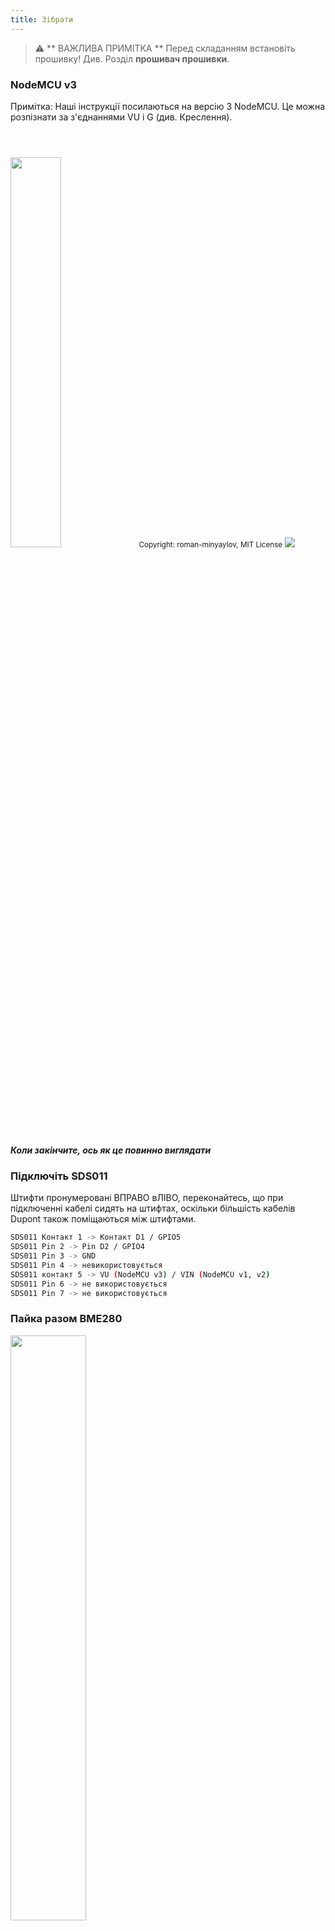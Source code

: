 ```yaml
---
title: Зібрати
---
```


> ⚠️ ** ВАЖЛИВА ПРИМІТКА **
Перед складанням встановіть прошивку!
Див. Розділ __прошивач прошивки__.

### NodeMCU v3
Примітка: Наші інструкції посилаються на версію 3 NodeMCU. Це можна розпізнати за з'єднаннями VU і G (див. Креслення).

<img src="../docs/airrohr/airrohr-wiring-sds011-bme280.jpg" style="width:40%; margin-top: 3em"/>
<small>Copyright: roman-minyaylov, MIT License</small>


<img src="../docs/airrohr/nodemcu-v3-bme280.jpeg" style="margin-top: 1em"/>

##### Коли закінчите, ось як це повинно виглядати


### Підключіть SDS011
Штифти пронумеровані ВПРАВО вЛІВО, переконайтесь, що при підключенні кабелі сидять на штифтах, оскільки більшість кабелів Dupont також поміщаються між штифтами.
```bash
SDS011 Контакт 1 -> Контакт D1 / GPIO5
SDS011 Pin 2 -> Pin D2 / GPIO4
SDS011 Pin 3 -> GND
SDS011 Pin 4 -> невикористовується
SDS011 контакт 5 -> VU (NodeMCU v3) / VIN (NodeMCU v1, v2)
SDS011 Pin 6 -> не використовується
SDS011 Pin 7 -> не використовується
```

### Пайка разом BME280
<img src="../docs/airrohr/solder-a-bme-280.jpeg" style="width:49%; padding-right: 0.5em" class="items-center"/>
<img src="../docs/airrohr/solder-bme-280.jpeg" style="width:49%;">

З'єднайте роз'єм штифта з платою BME280. Припаяйте його з тильної сторони. Зазори між штифтами дуже малі, тому будьте терплячі та обережні.

Фокус полягає в тому, щоб прикріпити наконечник паяльника до штиря, трохи підігріти його, а потім злегка нанести припій.


### Підключіть BME280
Шпильки пронумеровані від ВЛІВО вправо.
```bash
VIN -> Pin 3V3 (3.3V)
GND->  GND/G
SDA -> PIN D3
SCL -> Pin D4
```

### Зв’яжіть все разом

##### Зв’яжіть NodeMCU та SDS011 разом
<img src="../docs/airrohr/tie-air-quality-sensor-together.jpeg"/>
За допомогою кабельної стяжки зв’яжіть NodeMCU (ESP8266) і датчик SDS011 так, щоб антена Wifi спрямовувала в сторону від датчика.

 ##### Підключіть гнучку трубку
 <img src="../docs/airrohr/sds011-with-tube.jpeg" style="width:49%; padding-right: 0.5em"/>
 <img src="../docs/airrohr/bme280-tied-to-tube.jpeg" style="width:49%;">
 
* підключіть гнучку трубку до датчика SDS011
* За допомогою іншої кабельної стяжки прикріпіть датчик температури BME280 до трубки
* Пропустіть USB-кабель через трубку. Встановіть SDS011 так, щоб NodeMCU був звернений зверху, а вентилятор - донизу

 
 ##### Вставте датчик у трубу
* Всуньте деталі в трубку, щоб вона застрягла всередині
* Кабель USB, гнучка трубка та BME280 повинні виглядати з торця трубки
* Насуньте іншу трубу на першу.

<img src="../docs/airrohr/sds011-jammed-into-tube.jpeg"/>

##### Оздоблення
* Розташуйте датчик температури на гнучкій трубці так, щоб він знаходився на краю труби.
* Відріжте гнучку трубку на кінці труби
* Необов’язково: ви можете закрити відкриті кінці трубки тонкою сіткою. Таким чином повітря може циркулювати, але комахи залишаються надворі
 
<img src="../docs/airrohr/position-bme280.jpeg"/>